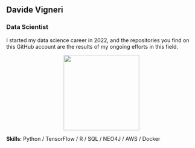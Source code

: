 ## Davide Vigneri
### Data Scientist

I started my data science career in 2022, and the repositories you find on this GitHub account are the results of my ongoing efforts in this field.

<div align="center">
  <img src="https://arturssmirnovs.github.io/github-profile-readme-generator/images/banner.png" width="200" />
</div>

**Skills**: Python / TensorFlow / R / SQL / NEO4J / AWS / Docker
